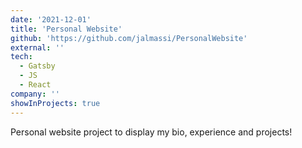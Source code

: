 ```yaml
---
date: '2021-12-01'
title: 'Personal Website'
github: 'https://github.com/jalmassi/PersonalWebsite'
external: ''
tech:
  - Gatsby
  - JS
  - React
company: ''
showInProjects: true
---
```


Personal website project to display my bio, experience and projects!
